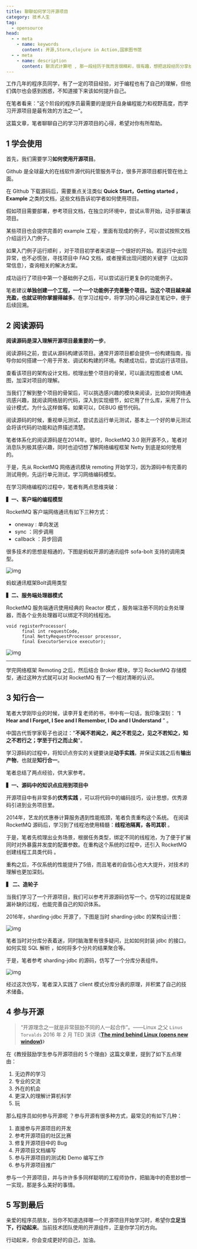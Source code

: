 ```yaml
---
title: 聊聊如何学习开源项目
category: 技术人生
tag:
  - opensource 
head:
  - - meta
    - name: keywords
      content: 开源,Storm,clojure in Action,国家图书馆
  - - meta
    - name: description
      content: 聊流式计算吧 , 那一段经历于我而言很精彩，很有趣，想把这段经历分享给大家。
---
```


工作几年的程序员同学，有了一定的项目经验，对于编程也有了自己的理解，但他们偶尔也会感到困惑，不知道接下来该如何提升自己。

在笔者看来："这个阶段的程序员最需要的是提升自身编程能力和视野高度，而学习开源项目是最有效的方法之一"。

这篇文章，笔者聊聊自己的学习开源项目的心得，希望对你有所帮助。

## **1 学会使用**

首先，我们需要学习**如何使用开源项目**。

Github 是全球最大的在线软件源代码托管服务平台，很多开源项目都托管在他上面。

在 GIthub 下载源码后，需要重点关注类似 **Quick Start，Getting started ，Example** 之类的文档，这些文档告诉初学者如何使用项目。

假如项目需要部署，参考项目文档，在独立的环境中，尝试从零开始，动手部署该项目。

某些项目也会提供完善的 example 工程·，里面有现成的例子，可以尝试按照文档介绍运行入门例子。

如果入门例子运行顺利 ，对于项目初学者来讲是一个很好的开始。若运行中出现异常，也不必慌张，寻找项目中 FAQ 文档，或者搜索出现问题的关键字（比如异常信息），查询相关的解决方案。

成功运行了项目中第一个基础例子之后，可以尝试运行更复杂的功能例子。

笔者建议**单独创建一个工程，一个一个功能例子完善整个项目。当这个项目越来越充盈，也就证明你掌握得越多**。在学习过程中，将学习的心得记录在笔记中，便于后续回溯。

## **2 阅读源码**

**阅读源码是深入理解开源项目最重要的一步**。

阅读源码之前，尝试从源码构建该项目。通常开源项目都会提供一份构建指南，指导你如何搭建一个用于开发、调试和构建的环境。构建成功后，尝试运行该项目。

查看该项目的架构设计文档，梳理出整个项目的骨架，可以画流程图或者 UML 图，加深对项目的理解。

当我们了解到整个项目的骨架后，可以挑选感兴趣的模块来阅读，比如你对网络通讯感兴趣，就阅读网络层的代码，深入到实现细节，如它用了什么库，采用了什么设计模式，为什么这样做等。如果可以，DEBUG 细节代码。

阅读源码的时候，重视单元测试，尝试去运行单元测试，基本上一个好的单元测试会将该代码的功能和边界描述清楚。

笔者体系化的阅读源码是在2014年。彼时，RocketMQ 3.0 刚开源不久，笔者对消息队列极其感兴趣，同时也迫切想了解网络编程框架 Netty 到底是如何使用的。

于是，先从 RocketMQ 网络通讯模块 remoting 开始学习，因为源码中有完善的测试用例，先运行单元测试，学习网络编码模型。

在学习网络编程的过程中，笔者有两点思维突破：

**▍一、客户端的编程模型**

RocketMQ 客户端网络通讯有如下三种方式：

- oneway : 单向发送
- sync ：同步调用
- callback ：异步回调

很多技术的思想是相通的，下图是蚂蚁开源的通讯组件 sofa-bolt 支持的调用类型。

![img](https://pic4.zhimg.com/80/v2-43eaf9faa7bc9825070114612b87f36b_720w.webp)

蚂蚁通讯框架Bolt调用类型

**▍二、服务端处理器模式**

RocketMQ 服务端通讯使用经典的 Reactor 模式 ，服务端注册不同的业务处理器，而各个业务处理器可以绑定不同的线程池。

```text
void registerProcessor(
      final int requestCode, 
      final NettyRequestProcessor processor,
      final ExecutorService executor);
```

![img](https://pic2.zhimg.com/80/v2-50551cf8c23a2a719a999ba7a2c9cf91_720w.webp)

------

学完网络框架 Remoting 之后，然后结合 Broker 模块，学习 RocketMQ 存储模型，通过这种方式就可以对 RocketMQ 有了一个相对清晰的认识。

## **3 知行合一**

笔者大学刚毕业的时候，读李开复老师的书，书中有一句话，我印象深刻： “**I Hear and I Forget, I See and I Remember, I Do and I Understand** ” 。

中国古代哲学家荀子也说过："**不闻不若闻之，闻之不若见之，见之不若知之，知之不若行之；学至于行之而止矣**"。

学习源码的过程中，将知识点夯实的关键要诀是**动手实践**，并保证实践之后有**输出产物**，也就是**知行合一**。

笔者总结了两点经验，供大家参考。

**▍一、源码中的知识点应用到项目中**

开源项目中有非常多的**优秀实践** ，可以将代码中的编码技巧，设计思想，优秀源码引进到业务项目里。

2014年，艺龙的优惠券计算服务遇到性能瓶颈，笔者负责重构这个系统。 在阅读 RocketMQ 源码后，学习到了线程池使用精髓：**线程池隔离，各司其职** 。

于是，笔者先梳理出业务场景，根据任务类型，绑定不同的线程池，为了便于扩展同时对外暴露并发度的配置参数。在重构这个系统的过程中，还引入 RocketMQ 创建线程工具类代码 。

重构之后，不仅系统的性能提升了5倍，而且笔者的自信心也大大提升，对技术的理解也更加深刻。

**▍ 二、造轮子**

当我们学习了一个开源项目，我们可以参考开源源码仿写一个。仿写的过程就是查漏补缺的过程，也能完善自己的知识体系。

2016年，sharding-jdbc 开源了，下图是当时 sharding-jdbc 的架构设计图：

![img](https://pic2.zhimg.com/80/v2-70ec651391c885be8bbfb66b2e2d8235_720w.webp)

笔者当时对分库分表着迷，同时脑海里有很多疑问，比如如何封装 jdbc 的接口，如何实现 SQL 解析 ，如何将多个分片的结果聚合等。

于是，笔者参考 sharding-jdbc 的源码，仿写了一个分库分表组件。

![img](https://pic2.zhimg.com/80/v2-1414538009d90083904223e66a600625_720w.webp)

经过这次仿写，笔者深入实践了 client 模式分库分表的原理，并积累了自己的技术储备。

## **4 参与开源**

> “开源理念之一就是非常鼓励不同的人一起合作”。——Linux 之父 `Linus Torvalds` 2016 年 2 月 TED 演讲《**[The mind behind Linux (opens new window)](https://link.zhihu.com/?target=https%3A//www.bilibili.com/video/BV1Cs411z73j)**》

在《教授鼓励学生参与开源项目的 5 个理由》这篇文章里，提到了如下五点理由：

1. 无边界的学习
2. 专业的交流
3. 外在的机会
4. 更深入的理解计算机科学
5. 玩

那么程序员如何参与开源呢 ？参与开源有很多种方式，最常见的有如下几种：

1. 直接参与开源项目的开发
2. 参考开源项目的社区比赛
3. 修复开源项目中的 Bug
4. 开源项目文档编写
5. 参与开源项目的测试和 Demo 编写工作
6. 参与开源项目推广

参与一个开源项目，并与许许多多同样聪明的工程师协作，把脑海中的奇思妙想一一实现，那是多么美好的事情。

## **5 写到最后**

亲爱的程序员朋友，当你不知道选择哪一个开源项目开始学习时，希望你**立足当下，行动起来**。当前技术团队使用的开源组件，正是你学习的方向。

行动起来，你会变成更好的自己，加油。
